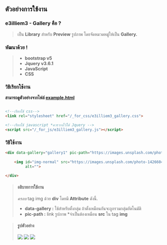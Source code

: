 ## ตัวอย่างการใช้งาน
### e3illiem3 - Gallery คือ ?

> เป็น **Library** สำหรับ **Preview** รูปภาพ โดยจัดหมวดหมู่ให้เป็น **Gallery.**

### พัฒนาด้วย !

> * **bootstrap v5**
> * **Jquery v3.6.1**
> * **JavaScript**
> * **CSS**

### วิธีเรียกใช้งาน
**สามารถดูตัวอย่างจากไฟล์  [example.html](https://github.com/E3ILLIEM3/e3illiem3_gallery/blob/main/example.html)**

```html

<!--เรียกใช้ css-->
<link rel="stylesheet" href="/_for_css/e3illiem3_gallery.css">

<!--เรียกใช้ javascript *ควรวางไว้ใต้ Jquery -->
<script src="/_for_js/e3illiem3_gallery.js"></script>
```

### วิธีใช้งาน
```html
<div data-gallery="gallery1" pic-path="https://images.unsplash.com/photo-1426604966848-d7adac402bff?ixlib=rb-4.0.3&ixid=MnwxMjA3fDB8MHxwaG90by1wYWdlfHx8fGVufDB8fHx8&auto=format&fit=crop&w=1170&q=80" onclick="gallery.data_rooms(this)">
   
    <img id="img-normal" src="https://images.unsplash.com/photo-1426604966848-d7adac402bff?ixlib=rb-4.0.3&ixid=MnwxMjA3fDB8MHxwaG90by1wYWdlfHx8fGVufDB8fHx8&auto=format&fit=crop&w=1170&q=80"
         alt="">
    
</div>
```
> #### อธิบายการใช้งาน
> *ครอบ* tag img ด้วย **div** โดยมี **Attribute** ดังนี้.
> * **data-gallery :** ใช้สำหรับตั้งกลุ่ม ถ้าตั้งเหมือนกันจะถูกรวมกลุ่มอัตโนมัติ
> * **pic-path :** link รูปภาพ *จำเป็นต้องเหมือน **src** ใน tag **img**

> #### รูปตัวอย่าง
> [<img src="https://sv1.picz.in.th/images/2022/10/31/vQxigR.th.png">](https://sv1.picz.in.th/images/2022/10/31/vQxigR.png)
> [<img src="https://sv1.picz.in.th/images/2022/10/31/vQxRC0.th.png">](https://sv1.picz.in.th/images/2022/10/31/vQxRC0.png)
> [<img src="https://sv1.picz.in.th/images/2022/10/31/vQxg78.th.png">](https://sv1.picz.in.th/images/2022/10/31/vQxg78.png)

